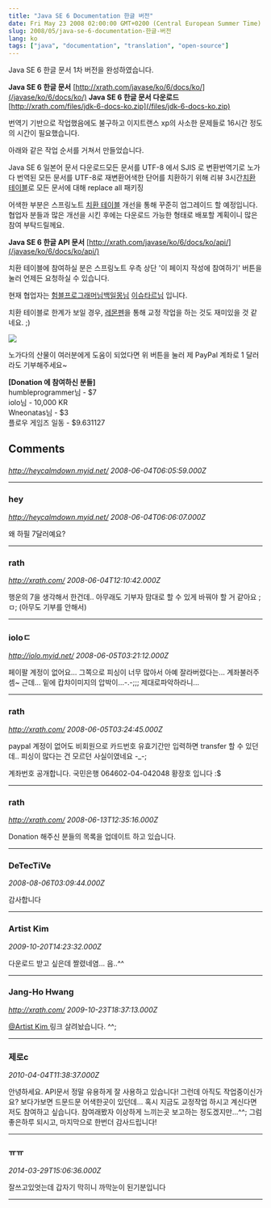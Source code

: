 ```yaml
---
title: "Java SE 6 Documentation 한글 버전"
date: Fri May 23 2008 02:00:00 GMT+0200 (Central European Summer Time)
slug: 2008/05/java-se-6-documentation-한글-버전
lang: ko
tags: ["java", "documentation", "translation", "open-source"]
---
```


Java SE 6 한글 문서 1차 버전을 완성하였습니다.

**Java SE 6 한글 문서** [http://xrath.com/javase/ko/6/docs/ko/](/javase/ko/6/docs/ko/)
**Java SE 6 한글 문서 다운로드** [http://xrath.com/files/jdk-6-docs-ko.zip](/files/jdk-6-docs-ko.zip)

번역기 기반으로 작업했음에도 불구하고 이지트랜스 xp의 사소한 문제들로 16시간 정도의 시간이 필요했습니다. 

아래와 같은 작업 순서를 거쳐서 만들었습니다.

Java SE 6 일본어 문서 다운로드모든 문서를 UTF-8 에서 SJIS 로 변환번역기로 노가다 번역된 모든 문서를 UTF-8로 재변환어색한 단어를 치환하기 위해 리뷰 3시간[치환 테이블](http://rath.springnote.com/pages/1224456.xhtml)로 모든 문서에 대해 replace all 패키징 

어색한 부분은 스프링노트 [치환 테이블](http://rath.springnote.com/pages/1224456) 개선을 통해 꾸준히 업그레이드 할 예정입니다.
협업자 분들과 많은 개선을 시킨 후에는 다운로드 가능한 형태로 배포할 계획이니 많은 참여 부탁드릴께요.

**Java SE 6 한글 API 문서** [http://xrath.com/javase/ko/6/docs/ko/api/](/javase/ko/6/docs/ko/api/)

치환 테이블에 참여하실 분은 스프링노트 우측 상단 '이 페이지 작성에 참여하기' 버튼을 눌러 언제든 요청하실 수 있습니다.

현재 협업자는 
[험블프로그래머님](http://humbleprogrammer.net/)[백일몽님](http://crackradio.com/) [이슈타르님](http://me2day.net/ishtar)
입니다.

치환 테이블로 한계가 보일 경우, [레몬펜](http://www.lemonpen.com/)을 통해 교정 작업을 하는 것도 재미있을 것 같네요. ;)

![](https://www.paypal.com/en_US/i/scr/pixel.gif)

노가다의 산물이 여러분에게 도움이 되었다면 위 버튼을 눌러 제 PayPal 계좌로 1 달러라도 기부해주세요~

**[Donation 에 참여하신 분들]**  
humbleprogrammer님 - $7  
iolo님 - 10,000 KR  
Wneonatas님 - $3  
플로우 게임즈 일동 - $9.631127  

## Comments

### 
*http://heycalmdown.myid.net/*
*2008-06-04T06:05:59.000Z*



---

### hey
*http://heycalmdown.myid.net/*
*2008-06-04T06:06:07.000Z*

왜 하필 7달러예요?

---

### rath
*http://xrath.com/*
*2008-06-04T12:10:42.000Z*

행운의 7을 생각해서 한건데.. 아무래도 기부자 맘대로 할 수 있게 바꿔야 할 거 같아요 ;ㅁ; (아무도 기부를 안해서)

---

### ioloㄷ
*http://iolo.myid.net/*
*2008-06-05T03:21:12.000Z*

페이팔 계정이 없어요... 그쪽으로 피싱이 너무 많아서 아예 잘라버렸다는... 계좌불러주셈~
근데... 밑에 캅챠이미지의 압박이...-.-;;; 제대로파악하라니...

---

### rath
*http://xrath.com/*
*2008-06-05T03:24:45.000Z*

paypal 계정이 없어도 비회원으로 카드번호 유효기간만 입력하면 transfer 할 수 있던데.. 피싱이 많다는 건 모르던 사실이였네요 -_-;

계좌번호 공개합니다. 국민은행 064602-04-042048 황장호 입니다 :$

---

### rath
*http://xrath.com/*
*2008-06-13T12:35:16.000Z*

Donation 해주신 분들의 목록을 업데이트 하고 있습니다.

---

### DeTecTiVe
*2008-08-06T03:09:44.000Z*

감사합니다

---

### Artist Kim
*2009-10-20T14:23:32.000Z*

다운로드 받고 싶은데 짤렸네염... 음..^^

---

### Jang-Ho Hwang
*http://xrath.com/*
*2009-10-23T18:37:13.000Z*

[@Artist Kim ](#comment-3350) 
링크 살려놨습니다. ^^;

---

### 제로c
*2010-04-04T11:38:37.000Z*

안녕하세요.
API문서 정말 유용하게 잘 사용하고 있습니다!
그런데 아직도 작업중이신가요?
보다가보면 드문드문 어색한곳이 있던데...
혹시 지금도 교정작업 하시고 계신다면 저도 참여하고 싶습니다.
참여래봤자 이상하게 느끼는곳 보고하는 정도겠지만...^^;
그럼 좋은하루 되시고, 마지막으로 한번더 감사드립니다!

---

### ㅠㅠ
*2014-03-29T15:06:36.000Z*

잘쓰고있엇는데 갑자기 막히니 까막눈이 된기분입니다

---
